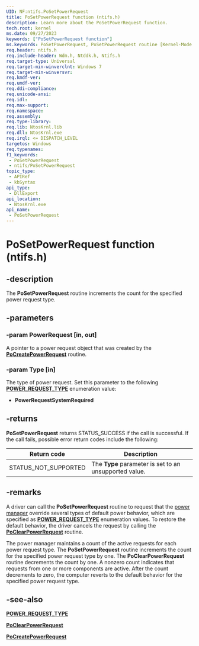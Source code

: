 ```yaml
---
UID: NF:ntifs.PoSetPowerRequest
title: PoSetPowerRequest function (ntifs.h)
description: Learn more about the PoSetPowerRequest function.
tech.root: kernel
ms.date: 09/27/2023
keywords: ["PoSetPowerRequest function"]
ms.keywords: PoSetPowerRequest, PoSetPowerRequest routine [Kernel-Mode Driver Architecture], kernel.posetpowerrequest, portn_8f3abb03-a324-4841-b630-b62344d656ce.xml, wdm/PoSetPowerRequest
req.header: ntifs.h
req.include-header: Wdm.h, Ntddk.h, Ntifs.h
req.target-type: Universal
req.target-min-winverclnt: Windows 7
req.target-min-winversvr: 
req.kmdf-ver: 
req.umdf-ver: 
req.ddi-compliance: 
req.unicode-ansi: 
req.idl: 
req.max-support: 
req.namespace: 
req.assembly: 
req.type-library: 
req.lib: NtosKrnl.lib
req.dll: NtosKrnl.exe
req.irql: <= DISPATCH_LEVEL
targetos: Windows
req.typenames: 
f1_keywords:
 - PoSetPowerRequest
 - ntifs/PoSetPowerRequest
topic_type:
 - APIRef
 - kbSyntax
api_type:
 - DllExport
api_location:
 - NtosKrnl.exe
api_name:
 - PoSetPowerRequest
---
```


# PoSetPowerRequest function (ntifs.h)

## -description

The **PoSetPowerRequest** routine increments the count for the specified power request type.

## -parameters

### -param PowerRequest [in, out]

A pointer to a power request object that was created by the [**PoCreatePowerRequest**](nf-ntifs-pocreatepowerrequest.md) routine.

### -param Type [in]

The type of power request. Set this parameter to the following [**POWER_REQUEST_TYPE**](../wdm/ne-wdm-_power_request_type.md) enumeration value:

* **PowerRequestSystemRequired**

## -returns

**PoSetPowerRequest** returns STATUS_SUCCESS if the call is successful. If the call fails, possible error return codes include the following:

| Return code | Description |
| ----------- | ----------- |
| STATUS_NOT_SUPPORTED | The **Type** parameter is set to an unsupported value. |

## -remarks

A driver can call the **PoSetPowerRequest** routine to request that the [power manager](/windows-hardware/drivers/kernel/power-manager) override several types of default power behavior, which are specified as [**POWER_REQUEST_TYPE**](../wdm/ne-wdm-_power_request_type.md) enumeration values. To restore the default behavior, the driver cancels the request by calling the [**PoClearPowerRequest**](nf-ntifs-poclearpowerrequest.md) routine.

The power manager maintains a count of the active requests for each power request type. The **PoSetPowerRequest** routine increments the count for the specified power request type by one. The **PoClearPowerRequest** routine decrements the count by one. A nonzero count indicates that requests from one or more components are active. After the count decrements to zero, the computer reverts to the default behavior for the specified power request type.

## -see-also

[**POWER_REQUEST_TYPE**](../wdm/ne-wdm-_power_request_type.md)

[**PoClearPowerRequest**](nf-ntifs-poclearpowerrequest.md)

[**PoCreatePowerRequest**](nf-ntifs-pocreatepowerrequest.md)
